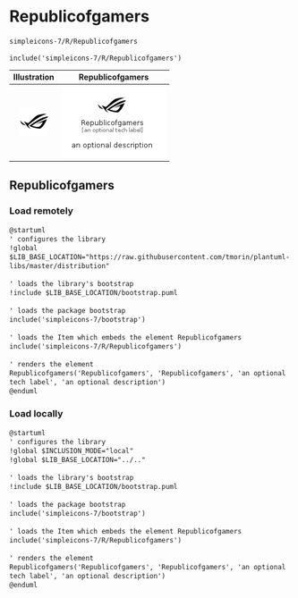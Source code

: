# Republicofgamers


```text
simpleicons-7/R/Republicofgamers
```

```text
include('simpleicons-7/R/Republicofgamers')
```



| Illustration | Republicofgamers |
| :---: | :---: |
| ![illustration for Illustration](../../simpleicons-7/R/Republicofgamers.png) | ![illustration for Republicofgamers](../../simpleicons-7/R/Republicofgamers.Local.png) |




## Republicofgamers

### Load remotely
```plantuml
@startuml
' configures the library
!global $LIB_BASE_LOCATION="https://raw.githubusercontent.com/tmorin/plantuml-libs/master/distribution"

' loads the library's bootstrap
!include $LIB_BASE_LOCATION/bootstrap.puml

' loads the package bootstrap
include('simpleicons-7/bootstrap')

' loads the Item which embeds the element Republicofgamers
include('simpleicons-7/R/Republicofgamers')

' renders the element
Republicofgamers('Republicofgamers', 'Republicofgamers', 'an optional tech label', 'an optional description')
@enduml
```

### Load locally
```plantuml
@startuml
' configures the library
!global $INCLUSION_MODE="local"
!global $LIB_BASE_LOCATION="../.."

' loads the library's bootstrap
!include $LIB_BASE_LOCATION/bootstrap.puml

' loads the package bootstrap
include('simpleicons-7/bootstrap')

' loads the Item which embeds the element Republicofgamers
include('simpleicons-7/R/Republicofgamers')

' renders the element
Republicofgamers('Republicofgamers', 'Republicofgamers', 'an optional tech label', 'an optional description')
@enduml
```

